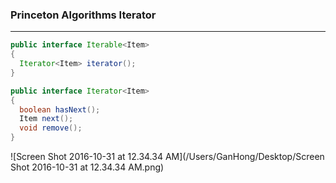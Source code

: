 ### Princeton Algorithms Iterator

---

```java
public interface Iterable<Item>
{
  Iterator<Item> iterator();
}

public interface Iterator<Item>
{
  boolean hasNext();
  Item next();
  void remove();
}
```

 ![Screen Shot 2016-10-31 at 12.34.34 AM](/Users/GanHong/Desktop/Screen Shot 2016-10-31 at 12.34.34 AM.png)


